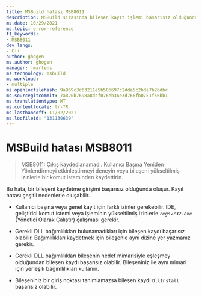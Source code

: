 ```yaml
---
title: MSBuild hatası MSB8011
description: MSBuild sırasında bileşen kayıt işlemi başarısız olduğunda MSB8011 hatası oluşur.
ms.date: 10/29/2021
ms.topic: error-reference
f1_keywords:
- MSB8011
dev_langs:
- C++
author: ghogen
ms.author: ghogen
manager: jmartens
ms.technology: msbuild
ms.workload:
- multiple
ms.openlocfilehash: 9a969c3d63211e5b586697c2dda5c2bda7b2bdbc
ms.sourcegitcommit: 7a820b7698a8dcf076eb36e3d766fb0751f56bb1
ms.translationtype: MT
ms.contentlocale: tr-TR
ms.lasthandoff: 11/02/2021
ms.locfileid: "131130639"
---
```

# <a name="msbuild-error-msb8011"></a>MSBuild hatası MSB8011

> MSB8011: Çıkış kaydedlanamadı. Kullanıcı Başına Yeniden Yönlendirmeyi etkinleştirmeyi deneyin veya bileşeni yükseltilmiş izinlerle bir komut isteminden kaydettirin.

Bu hata, bir bileşeni kaydetme girişimi başarısız olduğunda oluşur. Kayıt hatası çeşitli nedenlerle oluşabilir. 

- Kullanıcı başına veya genel kayıt için farklı izinler gerekebilir. IDE, geliştirici komut istemi veya işleminin yükseltilmiş izinlerle *`regsvr32.exe`* (Yönetici Olarak Çalıştır) çalışması gerekir. 

- Gerekli DLL bağımlılıkları bulunamadıkları için bileşen kaydı başarısız olabilir. Bağımlılıkları kaydetmek için bileşenle aynı dizine yer yazmanız gerekir.

- Gerekli DLL bağımlılıkları bileşenin hedef mimarisiyle eşleşmey olduğundan bileşen kaydı başarısız olabilir. Bileşeniniz ile aynı mimari için yerleşik bağımlılıkları kullanın.

- Bileşeniniz bir giriş noktası tanımlamazsa bileşen kaydı `DllInstall` başarısız olabilir. 
